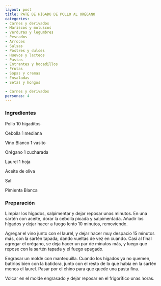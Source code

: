 ```yaml
---
layout: post
title: PATÉ DE HÍGADO DE POLLO AL ORÉGANO
categories:
- Carnes y derivados
- Mariscos y moluscos
- Verduras y legumbres
- Pescados
- Arroces
- Salsas
- Postres y dulces
- Huevos y lacteos
- Pastas
- Entrantes y bocadillos
- Frutas
- Sopas y cremas
- Ensaladas
- Setas y hongos

- Carnes y derivados
personas: 4 
---
```

<h3>Ingredientes</h3>
Pollo 10 higaditos

Cebolla 1 mediana

Vino Blanco 1 vasito

Orégano 1 cucharada

Laurel 1 hoja

Aceite de oliva

Sal

Pimienta Blanca

<h3>Preparación</h3>
Limpiar los hígados, salpimentar y dejar reposar unos minutos. En una sartén con aceite, dorar la cebolla picada y salpimentada. Añadir los hígados y dejar hacer a fuego lento 10 minutos, removiendo.

Agregar el vino junto con el laurel, y dejar hacer muy despacio 15 minutos más, con la sartén tapada, dando vueltas de vez en cuando. Casi al final agregar el orégano, se deja hacer un par de minutos más, y luego que repose con la sartén tapada y el fuego apagado.

Engrasar un molde con mantequilla. Cuando los hígados ya no quemen, batirlos bien con la batidora, junto con el resto de lo que había en la sartén menos el laurel. Pasar por el chino para que quede una pasta fina.

Volcar en el molde engrasado y dejar reposar en el frigorífico unas horas.

